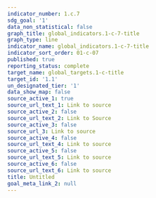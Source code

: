 ```yaml
---
indicator_number: 1.c.7
sdg_goal: '1'
data_non_statistical: false
graph_title: global_indicators.1-c-7-title
graph_type: line
indicator_name: global_indicators.1-c-7-title
indicator_sort_order: 01-c-07
published: true
reporting_status: complete
target_name: global_targets.1-c-title
target_id: '1.1'
un_designated_tier: '1'
data_show_map: false
source_active_1: true
source_url_text_1: Link to source
source_active_2: false
source_url_text_2: Link to Source
source_active_3: false
source_url_3: Link to source
source_active_4: false
source_url_text_4: Link to source
source_active_5: false
source_url_text_5: Link to source
source_active_6: false
source_url_text_6: Link to source
title: Untitled
goal_meta_link_2: null
---
```

